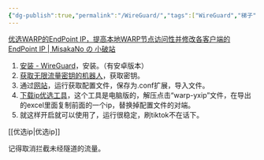 ```yaml
---
{"dg-publish":true,"permalink":"/WireGuard/","tags":["WireGuard","梯子"],"noteIcon":""}
---
```


[优选WARP的EndPoint IP，提高本地WARP节点访问性并修改各客户端的EndPoint IP | MisakaNo の 小破站](https://blog.misaka.rest/2023/03/12/cf-warp-yxip/)

1. [安装 - WireGuard](https://www.wireguard.com/install/)，安装。（有安卓版本）
2. [获取无限流量密钥的机器人](https://t.me/generatewarpplusbot)，获取密钥。
3. 通过[网站](https://replit.com/@misaka-blog/wgcf-profile-generator?v=1)，运行获取配置文件，保存为.conf扩展，导入文件。
4. [下载ip优选工具](https://gitlab.com/Misaka-blog/warp-script/-/raw/main/files/warp-yxip/warp-yxip-win.7z?inline=false)，这个工具是电脑版的，解压点击“warp-yxip”文件，在导出的excel里面复制前面的一个ip，替换掉配置文件的对端。
5. 就这样开启就可以使用了，运行很稳定，刷tiktok不在话下。

[[优选ip\|优选ip]]

记得取消拦截未经隧道的流量。